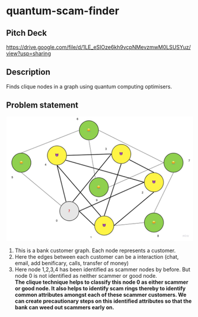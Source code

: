 # quantum-scam-finder

## Pitch Deck
https://drive.google.com/file/d/1LE_eSIOze6kh9vcpNMevzmwM0LSUSYuz/view?usp=sharing

## Description
Finds clique nodes in a graph using quantum computing optimisers.


## Problem statement
![Intial scammer graph](images/quantum-scam-finder.jpeg)
1. This is a bank customer graph. Each node represents a customer.
2. Here the edges between each customer can be a interaction (chat, email, add benificary, calls, transfer of money)
3. Here node 1,2,3,4 has been identified as scammer nodes by before. But node 0 is not identified as neither scammer or good node.  
**The clique technique helps to classify this node 0 as either scammer or good node. It also helps to identify scam rings thereby to identify common attributes amongst each of these scammer customers. We can create precautionary steps on this identified attributes so that the bank can weed out scammers early on.**
